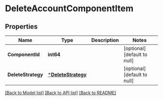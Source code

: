 # DeleteAccountComponentItem

## Properties
Name | Type | Description | Notes
------------ | ------------- | ------------- | -------------
**ComponentId** | **int64** |  | [optional] [default to null]
**DeleteStrategy** | [***DeleteStrategy**](DeleteStrategy.md) |  | [optional] [default to null]

[[Back to Model list]](../README.md#documentation-for-models) [[Back to API list]](../README.md#documentation-for-api-endpoints) [[Back to README]](../README.md)


